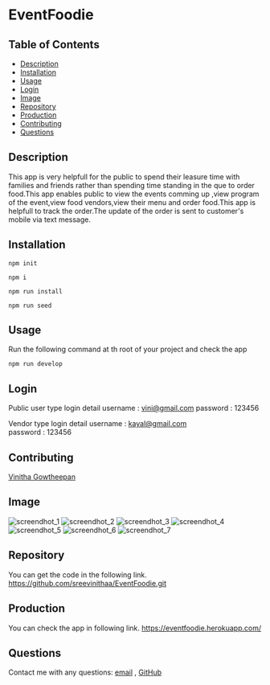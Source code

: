 # EventFoodie
## Table of Contents

- [Description](#description)
- [Installation](#installation)
- [Usage](#usage)
- [Login](#login)
- [Image](#image)
- [Repository](#repository)
- [Production](#production)
- [Contributing](#contributing)
- [Questions](#questions)

## Description

 This app is very helpfull for the public to spend their leasure time with families and friends rather than spending time standing in the que to order food.This app enables public to view the events comming up ,view program of the event,view food vendors,view their menu and order food.This app is helpfull to track the order.The update of the order is sent to customer's mobile via text message.



## Installation

`npm init`

`npm i`

`npm run install`

`npm run seed`



## Usage

Run the following command at th root of your project and check the app

`npm run develop`

## Login

Public user type login detail
username : vini@gmail.com
password : 123456

Vendor type login detail
username : kayal@gmail.com  
password : 123456

## Contributing

[Vinitha Gowtheepan](https://github.com/sreevinithaa)

## Image

![screendhot_1](./client/public/images/screenshot_1.png)
![screendhot_2](./client/public/images/screenshot_2.png)
![screendhot_3](./client/public/images/screenshot_3.png)
![screendhot_4](./client/public/images/screenshot_4.png)
![screendhot_5](./client/public/images/screenshot_5.png)
![screendhot_6](./client/public/images/screenshot_6.png)
![screendhot_7](./client/public/images/screenshot_7.png)



## Repository

You can get the code in the following link. https://github.com/sreevinithaa/EventFoodie.git

## Production

You can check the app in following link. https://eventfoodie.herokuapp.com/


## Questions

Contact me with any questions: [email](mailto:sreevinithaa@gmail.com) , [GitHub](https://github.com/sreevinithaa)<br />



